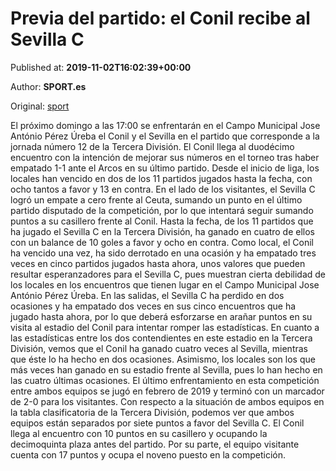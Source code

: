 
# Previa del partido: el Conil recibe al Sevilla C

Published at: **2019-11-02T16:02:39+00:00**

Author: **SPORT.es**

Original: [sport](https://www.sport.es/es/noticias/tercera-division/previa-del-partido-el-conil-recibe-al-sevilla-c-7711676)

El próximo domingo a las 17:00 se enfrentarán en el Campo Municipal Jose António Pérez Úreba el Conil y el Sevilla en el partido que corresponde a la jornada número 12 de la Tercera División.
El Conil llega al duodécimo encuentro con la intención de mejorar sus números en el torneo tras haber empatado 1-1 ante el Arcos en su último partido. Desde el inicio de liga, los locales han vencido en dos de los 11 partidos jugados hasta la fecha, con ocho tantos a favor y 13 en contra.
En el lado de los visitantes, el Sevilla C logró un empate a cero frente al Ceuta, sumando un punto en el último partido disputado de la competición, por lo que intentará seguir sumando puntos a su casillero frente al Conil. Hasta la fecha, de los 11 partidos que ha jugado el Sevilla C en la Tercera División, ha ganado en cuatro de ellos con un balance de 10 goles a favor y ocho en contra.
Como local, el Conil ha vencido una vez, ha sido derrotado en una ocasión y ha empatado tres veces en cinco partidos jugados hasta ahora, unos valores que pueden resultar esperanzadores para el Sevilla C, pues muestran cierta debilidad de los locales en los encuentros que tienen lugar en el Campo Municipal Jose António Pérez Úreba. En las salidas, el Sevilla C ha perdido en dos ocasiones y ha empatado dos veces en sus cinco encuentros que ha jugado hasta ahora, por lo que deberá esforzarse en arañar puntos en su visita al estadio del Conil para intentar romper las estadísticas.
En cuanto a las estadísticas entre los dos contendientes en este estadio en la Tercera División, vemos que el Conil ha ganado cuatro veces al Sevilla, mientras que éste lo ha hecho en dos ocasiones. Asimismo, los locales son los que más veces han ganado en su estadio frente al Sevilla, pues lo han hecho en las cuatro últimas ocasiones. El último enfrentamiento en esta competición entre ambos equipos se jugó en febrero de 2019 y terminó con un marcador de 2-0 para los visitantes.
Con respecto a la situación de ambos equipos en la tabla clasificatoria de la Tercera División, podemos ver que ambos equipos están separados por siete puntos a favor del Sevilla C. El Conil llega al encuentro con 10 puntos en su casillero y ocupando la decimoquinta plaza antes del partido. Por su parte, el equipo visitante cuenta con 17 puntos y ocupa el noveno puesto en la competición.

